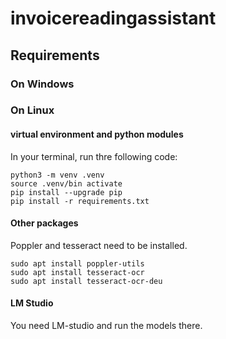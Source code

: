 # invoicereadingassistant


## Requirements

### On Windows

### On Linux

#### virtual environment and python modules
In your terminal, run thre following code:
```
python3 -m venv .venv
source .venv/bin activate
pip install --upgrade pip
pip install -r requirements.txt
```
#### Other packages
Poppler and tesseract need to be installed. 
```
sudo apt install poppler-utils
sudo apt install tesseract-ocr
sudo apt install tesseract-ocr-deu
```
#### LM Studio
You need LM-studio and run the models there. 
